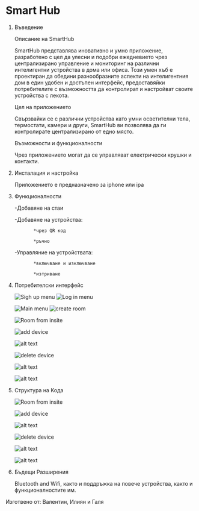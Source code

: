 <h1>Smart Hub</h1>

 1. Въведение

    Описание на SmartHub
    
      SmartHub представлява иновативно и умно приложение, разработено с цел да улесни и подобри ежедневието чрез централизирано управление и мониторинг на различни интелигентни устройства в дома или офиса. Този умен хъб е проектиран да обедини разнообразните аспекти на интелигентния дом в един удобен и достъпен интерфейс, предоставяйки потребителите с възможността да контролират и настройват своите устройства с лекота.
    
     Цел на приложението
    
     Свързвайки се с различни устройства като умни осветителни тела, термостати, камери и други, SmartHub ви позволява да ги контролирате централизирано от едно място.
    
    Възможности и функционалности
    
     Чрез приложението могат да се управляват електрически крушки и контакти. 
      
  2. Инсталация и настройка
       
       Приложението е предназначено за iphone или ipa
     
  4. Функционалности
     
       -Добавяне на стаи
     
       -Добавяне на устройства:
     
                *чрез QR код
     
                *ръчно
     
       -Управляние на устройствата:
     
                *включване и изключване
     
                *изтриване 
      

6. Потребителски интерфейс
   
   ![Sigh up menu](https://github.com/SwiftFMI/2024_prj_SmartHub/blob/main/signUp.png)    ![Log in menu](https://github.com/SwiftFMI/2024_prj_SmartHub/blob/main/logIn.png)
   
   ![Main menu](https://github.com/SwiftFMI/2024_prj_SmartHub/blob/main/homeScreen.png)   ![create room](https://github.com/SwiftFMI/2024_prj_SmartHub/blob/main/createRoom.png)

   ![Room from insite](https://github.com/SwiftFMI/2024_prj_SmartHub/blob/main/roomInside.png)

   ![add device](https://github.com/SwiftFMI/2024_prj_SmartHub/blob/main/addDeviceManual.png)
   
    ![alt text](https://github.com/SwiftFMI/2024_prj_SmartHub/blob/main/devicesList.png)

   ![delete device](https://github.com/SwiftFMI/2024_prj_SmartHub/blob/main/deleteMenu.png)

   ![alt text](https://github.com/SwiftFMI/2024_prj_SmartHub/blob/main/addDevice.png)

   ![alt text](https://github.com/SwiftFMI/2024_prj_SmartHub/blob/main/Functionalities.png)  
   


8. Структура на Кода

   ![Room from insite](https://github.com/SwiftFMI/2024_prj_SmartHub/blob/main/UmlDiagrams/%D0%A1%D0%BD%D0%B8%D0%BC%D0%BA%D0%B0%20%D0%BD%D0%B0%20%D0%B5%D0%BA%D1%80%D0%B0%D0%BD%D0%B0%20%D0%BD%D0%B0%202024-02-23%2001-50-55.png)

   ![add device](https://github.com/SwiftFMI/2024_prj_SmartHub/blob/main/UmlDiagrams/%D0%A1%D0%BD%D0%B8%D0%BC%D0%BA%D0%B0%20%D0%BD%D0%B0%20%D0%B5%D0%BA%D1%80%D0%B0%D0%BD%D0%B0%20%D0%BD%D0%B0%202024-02-23%2001-52-37.png)
   
    ![alt text](https://github.com/SwiftFMI/2024_prj_SmartHub/blob/main/UmlDiagrams/%D0%A1%D0%BD%D0%B8%D0%BC%D0%BA%D0%B0%20%D0%BD%D0%B0%20%D0%B5%D0%BA%D1%80%D0%B0%D0%BD%D0%B0%20%D0%BD%D0%B0%202024-02-23%2001-53-34.png)

   ![delete device](https://github.com/SwiftFMI/2024_prj_SmartHub/blob/main/UmlDiagrams/%D0%A1%D0%BD%D0%B8%D0%BC%D0%BA%D0%B0%20%D0%BD%D0%B0%20%D0%B5%D0%BA%D1%80%D0%B0%D0%BD%D0%B0%20%D0%BD%D0%B0%202024-02-23%2001-53-57.png)

   ![alt text](https://github.com/SwiftFMI/2024_prj_SmartHub/blob/main/UmlDiagrams/%D0%A1%D0%BD%D0%B8%D0%BC%D0%BA%D0%B0%20%D0%BD%D0%B0%20%D0%B5%D0%BA%D1%80%D0%B0%D0%BD%D0%B0%20%D0%BD%D0%B0%202024-02-23%2001-55-11.png)

   ![alt text](https://github.com/SwiftFMI/2024_prj_SmartHub/blob/main/UmlDiagrams/%D0%A1%D0%BD%D0%B8%D0%BC%D0%BA%D0%B0%20%D0%BD%D0%B0%20%D0%B5%D0%BA%D1%80%D0%B0%D0%BD%D0%B0%20%D0%BD%D0%B0%202024-02-23%2001-57-54.png)  



11. Бъдещи Разширения
    
       Bluetooth and Wifi, както и поддръжка на повече устройства, както и функционалностите им. 


Изготвено от: Валентин, Илиян и Галя

